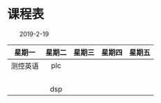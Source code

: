 # 课程表

&emsp;&emsp;2019-2-19

星期一|星期二|星期三|星期四|星期五
:-:|:-:|:-:|:-:|:-:
测控英语    |plc|
&emsp;     |&emsp;||
&emsp;      |dsp